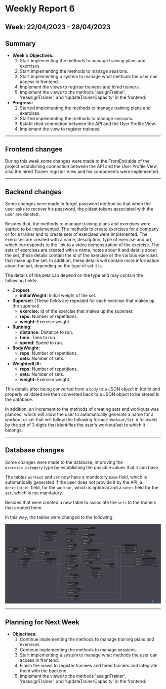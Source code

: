 # Weekly Report 6

## Week: 22/04/2023 - 28/04/2023

## Summary

- **Week´s Objectives:**
    1. Start implementing the methods to manage training plans and exercises.
    2. Start implementing the methods to manage sessions.
    3. Start implementing a system to manage what methods the user can access in frontend.
    4. Implement the views to register trainees and hired trainers.
    5. Implement the views to the methods 'assignTrainer', 'reassignTrainer', and 'updateTrainerCapacity' in the frontend.
- **Progress:**
    1. Started implementing the methods to manage training plans and exercises.
    2. Started implementing the methods to manage sessions.
    3. Established connection between the API and the User Profile View.
    4. Implement the view to register trainees.

---

## Frontend changes

During this week some changes were made to the FrontEnd side of the project establishing connection between the API and the User Profile View, also the hired Trainer register View and his components were implemented.

---

## Backend changes

Some changes were made in forget password method so that when the user asks to recover his password, the oldest tokens associated with the user are deleted.

Besides that, the methods to manage training plans and exercises were started to be implemented. The methods to create exercises for a company or for a trainer and to create sets of exercises were implemented. The exercises are created with a name, description, type of exercise and url, which corresponds to the link to a video demonstration of the exercise. The sets of exercises are created with a name, notes about it and details about the set, these details contain the id of the exercise or the various exercises that make up the set. In addition, these details will contain more information about the set, depending on the type of set it is.

The details of the sets can depend on the type and may contain the following fields:

- **Dropset:**
    - **initialWeight:** Initial weight of the set.
- **Superset:** (These fields are repeated for each exercise that makes up the superset)
    - **exercise:** Id of the exercise that makes up the superset.
    - **reps:** Number of repetitions.
    - **weight:** Exercise weight.
- **Running:**
    - **distance:** Distance to run.
    - **time:** Time to run.
    - **speed:** Speed to run.
- **BodyWeight:**
    - **reps:** Number of repetitions.
    - **sets:** Number of sets.
- **WeightedLift:**
    - **reps:** Number of repetitions.
    - **sets:** Number of sets.
    - **weight:** Exercise weight.

This details after being converted from a `body` to a JSON object in Kotlin and properly validated are then converted back to a JSON object to be stored in the database.

In addition, an increment to the methods of creating sets and workouts was planned, which will allow the user to automatically generate a name for a workout or set that will follow the following format: `Workout/Set #` followed by the set of 3 digits that identifies the user's workout/set to which it belongs.

---

## Database changes

Some changes were made to the database, improving the `exercise_category` type by establishing the possible values that it can have.

The tables `workout` and `set` now have a mandatory `name` field, which is automatically generated if the user does not provide it by the API, a `description` field, for the `workout`, which is optional and a `notes` field for the `set`, which is not mandatory.

Besides that were created a new table to associate the `sets` to the trainers that created them.

In this way, the tables were changed to the following:

![Database Diagram](./images/dbDiagram5.png)

---

## Planning for Next Week

- **Objectives:**
    1. Continue implementing the methods to manage training plans and exercises.
    2. Continue implementing the methods to manage sessions.
    3. Start implementing a system to manage what methods the user can access in frontend.
    4. Finish the views to register trainees and hired trainers and integrate them with the backend.
    5. Implement the views to the methods 'assignTrainer', 'reassignTrainer', and 'updateTrainerCapacity' in the frontend.
